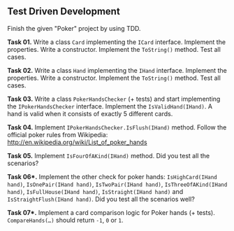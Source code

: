 ## Test Driven Development

Finish the given "Poker" project by using TDD.

**Task 01.** Write a class `Card` implementing the `ICard` interface. Implement the properties. Write a constructor. Implement the `ToString()` method. Test all cases.

**Task 02.** Write a class `Hand` implementing the `IHand` interface. Implement the properties. Write a constructor. Implement the `ToString()` method. Test all cases.

**Task 03.** Write a class `PokerHandsChecker` (+ tests) and start implementing the `IPokerHandsChecker` interface. Implement the `IsValidHand(IHand)`. A hand is valid when it consists of exactly 5 different cards.

**Task 04.** Implement `IPokerHandsChecker.IsFlush(IHand)` method. Follow the official poker rules from Wikipedia: http://en.wikipedia.org/wiki/List_of_poker_hands

**Task 05.** Implement `IsFourOfAKind(IHand)` method. Did you test all the scenarios?

**Task 06\*.** Implement the other check for poker hands: `IsHighCard(IHand hand)`, `IsOnePair(IHand hand)`, `IsTwoPair(IHand hand)`, `IsThreeOfAKind(IHand hand)`, `IsFullHouse(IHand hand)`, `IsStraight(IHand hand)` and `IsStraightFlush(IHand hand)`. Did you test all the scenarios well?

**Task 07\*.** Implement a card comparison logic for Poker hands (+ tests). `CompareHands(…)` should return `-1`, `0` or `1`.